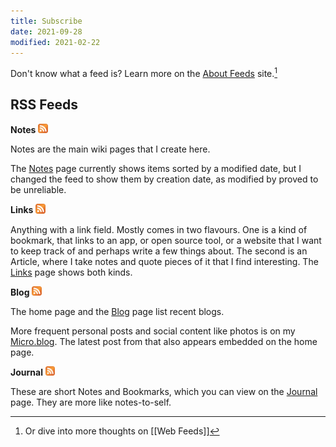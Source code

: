 ```yaml
---
title: Subscribe
date: 2021-09-28
modified: 2021-02-22
---
```


Don't know what a feed is? Learn more on the [About Feeds](https://aboutfeeds.com/) site.[^webfeeds]

[^webfeeds]: Or dive into more thoughts on [[Web Feeds]]

## RSS Feeds


**Notes** <a href="https://bmannconsulting.com/feed/notes.xml"><img src="../assets/orange-square.svg" style="height: 1.1em;" class="inline"></a>

Notes are the main wiki pages that I create here.

The [Notes](/notes/) page currently shows items sorted by a modified date, but I changed the feed to show them by creation date, as modified by proved to be unreliable.

**Links** <a href="https://bmannconsulting.com/feed/links.xml"><img src="../assets/orange-square.svg" style="height: 1.1em;" class="inline"></a>

Anything with a link field. Mostly comes in two flavours. One is a kind of bookmark, that links to an app, or open source tool, or a website that I want to keep track of and perhaps write a few things about. The second is an Article, where I take notes and quote pieces of it that I find interesting. The [Links](/links/) page shows both kinds.

**Blog** <a href="https://bmannconsulting.com/feed/blog.xml"><img src="../assets/orange-square.svg" style="height: 1.1em;" class="inline"></a>

The home page and the [Blog](/blog/) page list recent blogs.

More frequent personal posts and social content like photos is on my [Micro.blog](https://blog.bmannconsulting.com). The latest post from that also appears embedded on the home page.

**Journal** <a href="https://bmannconsulting.com/feed/journal.xml"><img src="../assets/orange-square.svg" style="height: 1.1em;" class="inline"></a>

These are short Notes and Bookmarks, which you can view on the [Journal](/journal/) page. They are more like notes-to-self.



